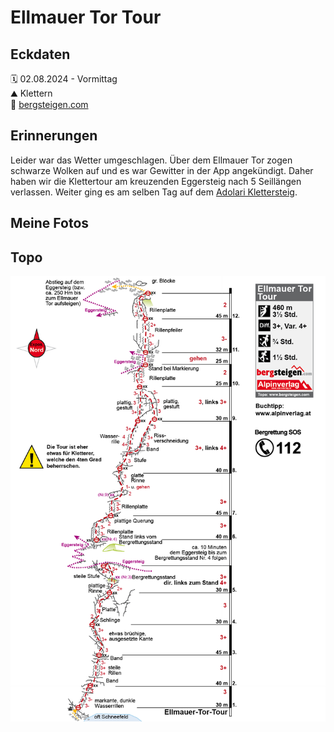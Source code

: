 # Ellmauer Tor Tour

## Eckdaten

🗓️ 02.08.2024 - Vormittag  
⛰️ Klettern  
🔗 [bergsteigen.com](https://www.bergsteigen.com/touren/klettern/ellmauer-tor-tour/)

## Erinnerungen

Leider war das Wetter umgeschlagen. Über dem Ellmauer Tor zogen schwarze Wolken auf und es war Gewitter in der App angekündigt. Daher haben wir die Klettertour am kreuzenden Eggersteig nach 5 Seillängen verlassen. Weiter ging es am selben Tag auf dem [Adolari Klettersteig](2024-08-02_adolari_klettersteig.md).

## Meine Fotos



## Topo

![Topo](2024-08-02_ellmauer_tor_tour_1.png)